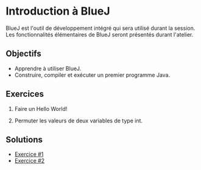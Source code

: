 Introduction à BlueJ
====================

BlueJ est l'outil de développement intégré qui sera utilisé durant la
session. Les fonctionnalités élémentaires de BlueJ seront présentés durant
l'atelier.

Objectifs
---------

* Apprendre à utiliser BlueJ.
* Construire, compiler et exécuter un premier programme Java.

Exercices
---------

1. Faire un Hello World!

2. Permuter les valeurs de deux variables de type int.

Solutions
---------

* [Exercice #1](HelloWorld.java)
* [Exercice #2](Permutation.java)
